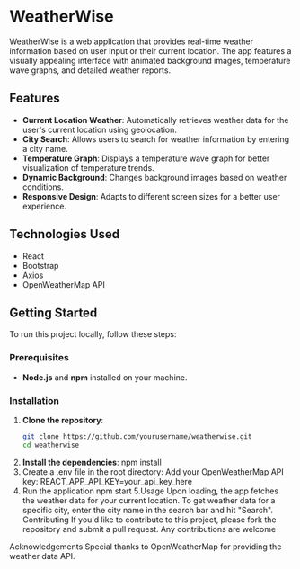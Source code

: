 # WeatherWise

WeatherWise is a web application that provides real-time weather information based on user input or their current location. The app features a visually appealing interface with animated background images, temperature wave graphs, and detailed weather reports.

## Features

- **Current Location Weather**: Automatically retrieves weather data for the user's current location using geolocation.
- **City Search**: Allows users to search for weather information by entering a city name.
- **Temperature Graph**: Displays a temperature wave graph for better visualization of temperature trends.
- **Dynamic Background**: Changes background images based on weather conditions.
- **Responsive Design**: Adapts to different screen sizes for a better user experience.

## Technologies Used

- React
- Bootstrap
- Axios
- OpenWeatherMap API

## Getting Started

To run this project locally, follow these steps:

### Prerequisites

- **Node.js** and **npm** installed on your machine.

### Installation


1. **Clone the repository**:
   ```bash
   git clone https://github.com/yourusername/weatherwise.git
   cd weatherwise
2. **Install the dependencies**:
      npm install
3.  Create a .env file in the root directory:
       Add your OpenWeatherMap API key:
      REACT_APP_API_KEY=your_api_key_here
4.  Run the application
        npm start
5.Usage
Upon loading, the app fetches the weather data for your current location.
To get weather data for a specific city, enter the city name in the search bar and hit "Search".
Contributing
If you'd like to contribute to this project, please fork the repository and submit a pull request. Any contributions are welcome

Acknowledgements
Special thanks to OpenWeatherMap for providing the weather data API.
